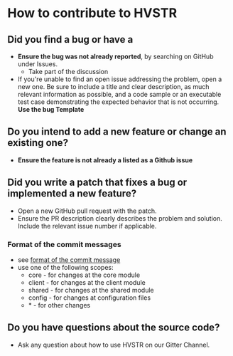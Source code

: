 # How to contribute to HVSTR

## Did you find a bug or have a 
* __Ensure the bug was not already reported__, by searching on GitHub under Issues.
    * Take part of the discussion
* If you're unable to find an open issue addressing the problem, open a new one. Be sure to include a title and clear description, as much relevant information as possible, and a code sample or an executable test case demonstrating the expected behavior that is not occurring. __Use the bug Template__

## Do you intend to add a new feature or change an existing one?
* __Ensure the feature is not already a listed as a Github issue__


## Did you write a patch that fixes a bug or implemented a new feature?
* Open a new GitHub pull request with the patch.
* Ensure the PR description clearly describes the problem and solution. Include the relevant issue number if applicable.

### Format of the commit messages
* see [format of the commit message](https://gist.github.com/MichaRedM/e3d5e0f01208eb4be3b4be6cd17e7d2d#format-of-the-commit-message)
* use one of the following scopes:
    * core - for changes at the core module
    * client - for changes at the client module
    * shared - for changes at the shared module
    * config - for changes at configuration files
    * \* - for other changes


## Do you have questions about the source code?
* Ask any question about how to use HVSTR on our Gitter Channel.
